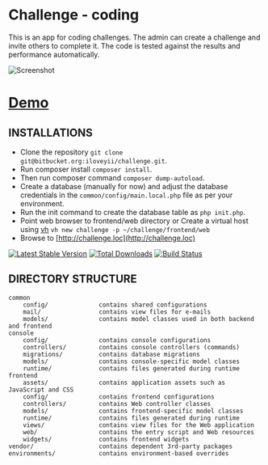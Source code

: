 Challenge - coding
===============================


This is an app for coding challenges. The admin can create a challenge and invite others to complete it. The code is tested against the results and performance automatically.

![Screenshot](http://challenge.softhem.se/images/screenshot.png)

# [Demo](http://challenge.softhem.se/)

INSTALLATIONS
---------------
  * Clone the repository `git clone git@bitbucket.org:iloveyii/challenge.git`.
  * Run composer install `composer install`.
  * Then run composer command `composer dump-autoload`.
  * Create a database (manually for now) and adjust the database credentials in the `common/config/main.local.php` file as per your environment.
  * Run the init command to create the database table as `php init.php`.
  * Point web browser to frontend/web directory or Create a virtual host using [vh](https://github.com/iloveyii/vh) `vh new challenge -p ~/challenge/frontend/web`
  * Browse to [http://challenge.loc](http://challenge.loc) 
  

[![Latest Stable Version](https://poser.pugx.org/yiisoft/yii2-app-advanced/v/stable.png)](https://packagist.org/packages/yiisoft/yii2-app-advanced)
[![Total Downloads](https://poser.pugx.org/yiisoft/yii2-app-advanced/downloads.png)](https://packagist.org/packages/yiisoft/yii2-app-advanced)
[![Build Status](https://travis-ci.org/yiisoft/yii2-app-advanced.svg?branch=master)](https://travis-ci.org/yiisoft/yii2-app-advanced)

DIRECTORY STRUCTURE
-------------------

```
common
    config/              contains shared configurations
    mail/                contains view files for e-mails
    models/              contains model classes used in both backend and frontend
console
    config/              contains console configurations
    controllers/         contains console controllers (commands)
    migrations/          contains database migrations
    models/              contains console-specific model classes
    runtime/             contains files generated during runtime
frontend
    assets/              contains application assets such as JavaScript and CSS
    config/              contains frontend configurations
    controllers/         contains Web controller classes
    models/              contains frontend-specific model classes
    runtime/             contains files generated during runtime
    views/               contains view files for the Web application
    web/                 contains the entry script and Web resources
    widgets/             contains frontend widgets
vendor/                  contains dependent 3rd-party packages
environments/            contains environment-based overrides
```